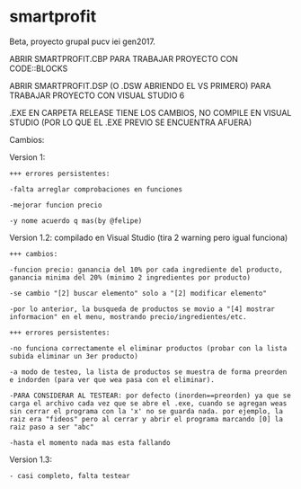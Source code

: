 # smartprofit
Beta, proyecto grupal pucv iei gen2017.

ABRIR SMARTPROFIT.CBP PARA TRABAJAR PROYECTO CON CODE::BLOCKS

ABRIR SMARTPROFIT.DSP (O .DSW ABRIENDO EL VS PRIMERO) PARA TRABAJAR PROYECTO CON VISUAL STUDIO 6

.EXE EN CARPETA RELEASE TIENE LOS CAMBIOS, NO COMPILE EN VISUAL STUDIO (POR LO QUE EL .EXE PREVIO SE ENCUENTRA AFUERA)

Cambios:

Version 1: 

    +++ errores persistentes:
    
    -falta arreglar comprobaciones en funciones
    
    -mejorar funcion precio
    
    -y nome acuerdo q mas(by @felipe)
   

Version 1.2: compilado en Visual Studio (tira 2 warning pero igual funciona)

    +++ cambios:
    
    -funcion precio: ganancia del 10% por cada ingrediente del producto, ganancia minima del 20% (minimo 2 ingredientes por producto)
    
    -se cambio "[2] buscar elemento" solo a "[2] modificar elemento"
    
    -por lo anterior, la busqueda de productos se movio a "[4] mostrar informacion" en el menu, mostrando precio/ingredientes/etc.
    
    +++ errores persistentes:
    
    -no funciona correctamente el eliminar productos (probar con la lista subida eliminar un 3er producto)
    
    -a modo de testeo, la lista de productos se muestra de forma preorden e indorden (para ver que wea pasa con el eliminar). 
    
    -PARA CONSIDERAR AL TESTEAR: por defecto (inorden==preorden) ya que se carga el archivo cada vez que se abre el .exe, cuando se agregan weas sin cerrar el programa con la 'x' no se guarda nada. por ejemplo, la raiz era "fideos" pero al cerrar y abrir el programa marcando [0] la raiz paso a ser "abc"
    
    -hasta el momento nada mas esta fallando


Version 1.3: 

    - casi completo, falta testear
   
